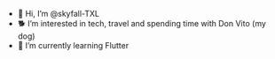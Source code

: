 - 👋 Hi, I’m @skyfall-TXL
- 🐕 I’m interested in tech, travel and spending time with Don Vito (my dog)
- 🐥 I’m currently learning Flutter

<!---
skyfallTXL/skyfallTXL is a ✨ special ✨ repository because its `README.md` (this file) appears on your GitHub profile.
You can click the Preview link to take a look at your changes.
--->
